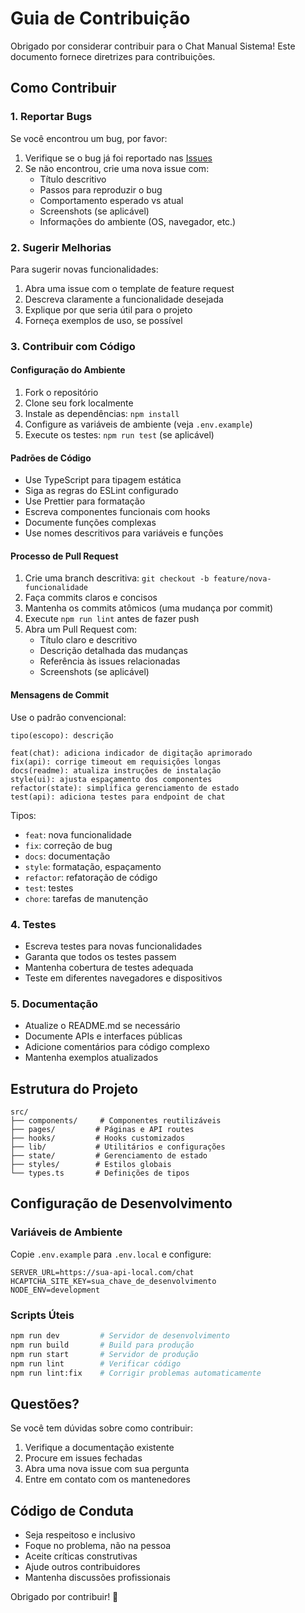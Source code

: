# Guia de Contribuição

Obrigado por considerar contribuir para o Chat Manual Sistema! Este documento fornece diretrizes para contribuições.

## Como Contribuir

### 1. Reportar Bugs

Se você encontrou um bug, por favor:

1. Verifique se o bug já foi reportado nas [Issues](https://github.com/matheuscostaf/chat_manualSistema/issues)
2. Se não encontrou, crie uma nova issue com:
   - Título descritivo
   - Passos para reproduzir o bug
   - Comportamento esperado vs atual
   - Screenshots (se aplicável)
   - Informações do ambiente (OS, navegador, etc.)

### 2. Sugerir Melhorias

Para sugerir novas funcionalidades:

1. Abra uma issue com o template de feature request
2. Descreva claramente a funcionalidade desejada
3. Explique por que seria útil para o projeto
4. Forneça exemplos de uso, se possível

### 3. Contribuir com Código

#### Configuração do Ambiente

1. Fork o repositório
2. Clone seu fork localmente
3. Instale as dependências: `npm install`
4. Configure as variáveis de ambiente (veja `.env.example`)
5. Execute os testes: `npm run test` (se aplicável)

#### Padrões de Código

- Use TypeScript para tipagem estática
- Siga as regras do ESLint configurado
- Use Prettier para formatação
- Escreva componentes funcionais com hooks
- Documente funções complexas
- Use nomes descritivos para variáveis e funções

#### Processo de Pull Request

1. Crie uma branch descritiva: `git checkout -b feature/nova-funcionalidade`
2. Faça commits claros e concisos
3. Mantenha os commits atômicos (uma mudança por commit)
4. Execute `npm run lint` antes de fazer push
5. Abra um Pull Request com:
   - Título claro e descritivo
   - Descrição detalhada das mudanças
   - Referência às issues relacionadas
   - Screenshots (se aplicável)

#### Mensagens de Commit

Use o padrão convencional:

```
tipo(escopo): descrição

feat(chat): adiciona indicador de digitação aprimorado
fix(api): corrige timeout em requisições longas
docs(readme): atualiza instruções de instalação
style(ui): ajusta espaçamento dos componentes
refactor(state): simplifica gerenciamento de estado
test(api): adiciona testes para endpoint de chat
```

Tipos:
- `feat`: nova funcionalidade
- `fix`: correção de bug
- `docs`: documentação
- `style`: formatação, espaçamento
- `refactor`: refatoração de código
- `test`: testes
- `chore`: tarefas de manutenção

### 4. Testes

- Escreva testes para novas funcionalidades
- Garanta que todos os testes passem
- Mantenha cobertura de testes adequada
- Teste em diferentes navegadores e dispositivos

### 5. Documentação

- Atualize o README.md se necessário
- Documente APIs e interfaces públicas
- Adicione comentários para código complexo
- Mantenha exemplos atualizados

## Estrutura do Projeto

```
src/
├── components/     # Componentes reutilizáveis
├── pages/         # Páginas e API routes
├── hooks/         # Hooks customizados
├── lib/           # Utilitários e configurações
├── state/         # Gerenciamento de estado
├── styles/        # Estilos globais
└── types.ts       # Definições de tipos
```

## Configuração de Desenvolvimento

### Variáveis de Ambiente

Copie `.env.example` para `.env.local` e configure:

```env
SERVER_URL=https://sua-api-local.com/chat
HCAPTCHA_SITE_KEY=sua_chave_de_desenvolvimento
NODE_ENV=development
```

### Scripts Úteis

```bash
npm run dev         # Servidor de desenvolvimento
npm run build       # Build para produção
npm run start       # Servidor de produção
npm run lint        # Verificar código
npm run lint:fix    # Corrigir problemas automaticamente
```

## Questões?

Se você tem dúvidas sobre como contribuir:

1. Verifique a documentação existente
2. Procure em issues fechadas
3. Abra uma nova issue com sua pergunta
4. Entre em contato com os mantenedores

## Código de Conduta

- Seja respeitoso e inclusivo
- Foque no problema, não na pessoa
- Aceite críticas construtivas
- Ajude outros contribuidores
- Mantenha discussões profissionais

Obrigado por contribuir! 🚀